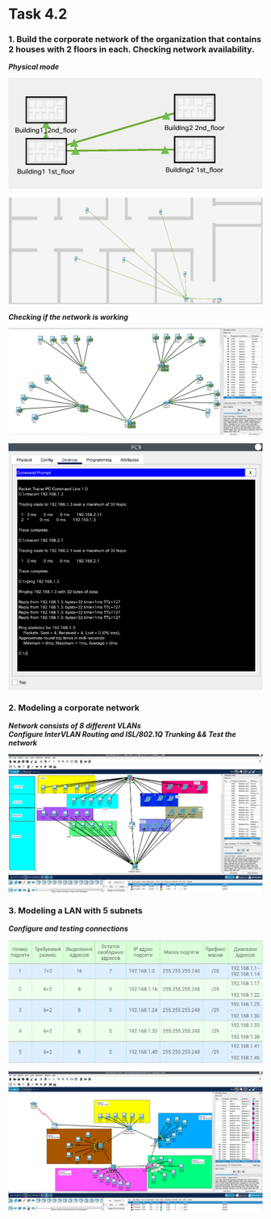 <h1>Task 4.2</h1>

<h3>1. Build the corporate network of the organization that contains
2 houses with 2 floors in each. Checking network availability.</h3>

***Physical mode*** 

![ph](images/1.png) 

![office](images/2.png)  

***Сhecking if the network is working***  

![logical](images/3.png)  

![console](images/4.png)  


<h3>2. Modeling a corporate network</h3>

***Network consists of 8 different VLANs  
Configure InterVLAN Routing and ISL/802.1Q Trunking  && Test the network***  


![intervlan](images/5.png)  


<h3>3. Modeling a LAN with 5 subnets </h3>  

***Configure and testing connections***  

![subnets](images/6.png)  


![topology](images/7.png)  


